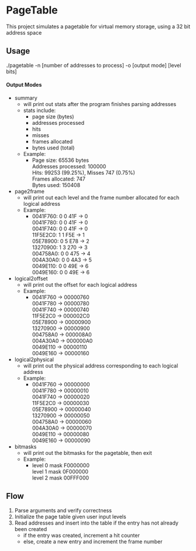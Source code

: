 # PageTable
This project simulates a pagetable for virtual memory storage, using a 32 bit address space

## Usage
./pagetable -n [number of addresses to process] -o [output mode] [level bits]

#### Output Modes
- summary
  - will print out stats after the program finishes parsing addresses
  - stats include:
    - page size (bytes) 
    - addresses processed
    - hits 
    - misses
    - frames allocated
    - bytes used (total)
  - Example:
    - Page size: 65536 bytes <br>
      Addresses processed: 100000  <br>
      Hits: 99253 (99.25%), Misses 747 (0.75%)<br>
      Frames allocated: 747<br>
      Bytes used:  150408<br>
- page2frame
  - will print out each level and the frame number allocated for each logical address
  - Example:
    - 0041F760: 0 0 41F -> 0<br>
      0041F780: 0 0 41F -> 0<br>
      0041F740: 0 0 41F -> 0<br>
      11F5E2C0: 1 1 F5E -> 1<br>
      05E78900: 0 5 E78 -> 2<br>
      13270900: 1 3 270 -> 3<br>
      004758A0: 0 0 475 -> 4<br>
      004A30A0: 0 0 4A3 -> 5<br>
      0049E110: 0 0 49E -> 6<br>
      0049E160: 0 0 49E -> 6<br>
- logical2offset
  - will print out the offset for each logical address
  - Example:
    - 0041F760 -> 00000760<br>
      0041F780 -> 00000780<br>
      0041F740 -> 00000740<br>
      11F5E2C0 -> 000002C0<br>
      05E78900 -> 00000900<br>
      13270900 -> 00000900<br>
      004758A0 -> 000008A0<br>
      004A30A0 -> 000000A0<br>
      0049E110 -> 00000110<br>
      0049E160 -> 00000160<br>
- logical2physical
  - will print out the physical address corresponding to each logical address
  - Example: 
    - 0041F760 -> 00000000<br>
      0041F780 -> 00000010<br>
      0041F740 -> 00000020<br>
      11F5E2C0 -> 00000030<br>
      05E78900 -> 00000040<br>
      13270900 -> 00000050<br>
      004758A0 -> 00000060<br>
      004A30A0 -> 00000070<br>
      0049E110 -> 00000080<br>
      0049E160 -> 00000090<br>
- bitmasks
  - will print out the bitmasks for the pagetable, then exit
  - Example:
    - level 0 mask F0000000<br>
      level 1 mask 0F000000<br>
      level 2 mask 00FFF000<br>


## Flow
1. Parse arguments and verify correctness
2. Initialize the page table given user input levels
3. Read addresses and insert into the table if the entry has not already been created
    * if the entry was created, increment a hit counter
    * else, create a new entry and increment the frame number
